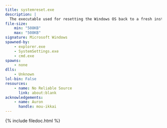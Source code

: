 ```yaml
---
title: systemreset.exe
description: |
  The executable used for resetting the Windows OS back to a fresh install, with the option to keep files or reset everything to default. The program can be opened using Settings, running it in the System32 folder, or typing 'systemreset' in Command Prompt.
file-size:
    min: "508KB"
    max: "508KB"
signature: Microsoft Windows
spawned-by:
    - explorer.exe
	- SystemSettings.exe
    - cmd.exe
spawns:
    - none
dlls:
    - Unknown
lol-bin: False
resources:
    - name: No Reliable Source
      link: about:blank
acknowledgements:
    - name: Auron
      handle: mou-ikkai
---
```


{% include filedoc.html %}
